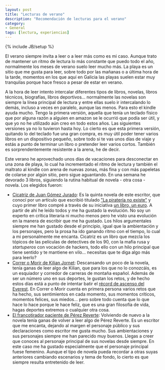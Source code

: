 ```yaml
---
layout: post
title: "Lecturas de verano"
description: "Recomendación de lecturas para el verano"
category:
- General 
tags: [lectura, experiencias]
---
```

{% include JB/setup %}

El verano siempre invita a leer o a leer más como es mi caso. Aunque trato de mantener un ritmo de lectura lo más constante que puedo todo el año, normalmente los meses de verano suelo leer mucho más. La playa es un sitio que me gusta para leer, sobre todo por las mañanas o a última hora de la tarde, momentos en los que aquí en Galicia las playas suelen estar muy tranquilas porque hace fresco a pesar de estar en verano. 

A la hora de leer intento intercalar diferentes tipos de libros, novelas, libros técnicos, biografías, libros deportivos... normalmente las novelas son siempre la línea principal de lectura y entre ellas suelo ir intercalando lo demás, incluso a veces en paralelo, aunque las menos. Para esto el kindle ayuda mucho. Tengo la primera versión, aquella que tenía un teclado físico que por alguna razón a alguien en amazon se le ocurrió que podía ser útil, y que yo no he utilizado aún creo en todo estos años. Las siguientes versiones ya no lo tuvieron hasta hoy. Lo cierto es que esta primera versión, quitando lo del teclado fue una gran compra, es muy útil poder tener varios libros en un dispositivo pequeño, sobre todo si te vas unos días de viaje y estás a punto de terminar un libro o pretender leer varios cortos. También es sorprendentemente resistente a la arena, he de decir.

Este verano he aprovechado unos días de vacaciones para desconectar en una zona de playa, lo cual ha incrementado el ritmo de lectura y también el maltrato al kindle con arena de nuevas zonas, más fina y con más papeletas de colarse por algún sitio, pero sigue aguantando. En una semana he devorado 3 libros, siguiendo la rutina habitual de novela - otra cosa - novela. Los elegidos fueron:

* [Cicatriz de Juan Gómez Jurado](https://www.amazon.es/Cicatriz-Juan-G%C3%B3mez-Jurado-ebook/dp/B016OK7KIE/ref=sr_1_1_twi_kin_1?ie=UTF8&qid=1465830646&sr=8-1&keywords=juan+gomez+jurado): Es la quinta novela de este escritor, que conocí por un artículo que escribió titulado ["La piratería no existe"](https://hipertextual.com/2011/01/la-pirateria-no-existe) y cuyo primer libro compré a través de su iniciativa [un libro, un euro](http://www.1libro1euro.es/). A partir de ahí he leído todos y me ha gustado la evolución. No soy un experto en crítica literaria ni mucho menos pero he visto una evolución en la manera de escribir que me ha gustado. Los hilos argumentales siempre me han gustado desde el principio, igual que la ambientación y los personajes, pero la prosa ha ido ganando ritmo con el tiempo, lo cual a mi personalmente me encanta. Cicatriz es un libro que mezcla los tópicos de las películas de detectives de los 90, con la mafia rusa y *startuperos* con vocación de hackers, todo ello con un hilo principal que tiene sentido y te mantiene en vilo... necesitas que te diga algo más para leerlo?
* [Correr o Morir de Kilian Jornet](https://www.amazon.es/Correr-morir-Kilian-Jornet-Burgadas-ebook/dp/B0068OVKU6?ie=UTF8&SubscriptionId=AKIAJUEQ2H4IMEQPN7LA&tag=kindlelibros-21): Descansando un poco de la novela, tenía ganas de leer algo de Kilian, que para los que no lo conozcáis, es un esquiador y corredor de carreras de montaña español. Además de ser un número uno en sus deportes, le gustan los retos, y de hecho estos días está a punto de intentar batir el [récord de ascenso del Everest](http://deportes.elpais.com/deportes/2016/07/28/actualidad/1469729232_783148.html). En Correr o Morir cuenta en primera persona varios retos que ha hecho, sus sentimientos en cada momento, sus momentos críticos, momentos felices, sus miedos... pero sobre todo cuenta que lo que hace lo hace porque le hace feliz, que es una gran filosofía de vida, hagas deportes extremos o cualquier otra cosa.
* [El francotirador paciente de Pérez Reverte](https://www.amazon.es/El-francotirador-paciente-Arturo-P%C3%A9rez-Reverte-ebook/dp/B00G6JDA0G/ref=sr_1_1?ie=UTF8&qid=1471371667&sr=8-1&keywords=el+francotirador+paciente+kindle): Volviendo de nuevo a la novela tenía ganas de volver a leer algo de Pérez Reverte. Es un escritor que me encanta, dejando al margen el personaje público y sus declaraciones como escritor me gusta mucho. Sus ambientaciones y sus personajes siempre me han parecido muy buenos. Llegas a creer que conoces al personaje principal de sus novelas desde siempre. En este caso me ha gustado especialmente que el personaje principal fuese femenino. Aunque el tipo de novela pueda recordar a otras suyas anteriores cambiando escenarios y tema de fondo, lo cierto es que siempre resulta entretenido de leer.

